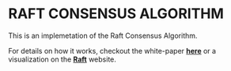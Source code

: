 # RAFT CONSENSUS ALGORITHM

This is an implemetation of the Raft Consensus Algorithm.

For details on how it works, checkout the white-paper **[here](https://raft.github.io/raft.pdf)** or a visualization on the **[Raft](https://raft.github.io/)** website.
